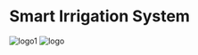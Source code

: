  # Smart Irrigation System

![logo1](https://circuitdigest.com/sites/default/files/inlineimages/u3/Moisture-Sensor-Soil-Testing.jpg)
![logo](https://circuitdigest.com/sites/default/files/inlineimages/u3/Automatic-Irrigation-System-using-an-Arduino-Uno.jpg)
